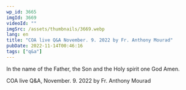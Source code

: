 ```yaml
---
wp_id: 3665
imgId: 3669
videoId: ""
imgSrc: /assets/thumbnails/3669.webp
lang: en
title: "COA live Q&A November. 9. 2022 by Fr. Anthony Mourad"
pubDate: 2022-11-14T00:46:16
tags: ["q&a"]
---
```


<!-- page: 6 -->

<p>In the name of the Father, the Son and the Holy spirit one God Amen.</p>
<p>COA live Q&A, November. 9. 2022 by Fr. Anthony Mourad</p>
